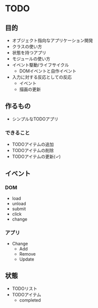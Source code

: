 # TODO

## 目的

- オブジェクト指向なアプリケーション開発
- クラスの使い方
- 状態を持つアプリ
- モジュールの使い方
- イベント駆動/ライフサイクル
    - DOMイベントと自作イベント
- 入力に対する反応としての反応
    - イベント
    - 描画の更新


## 作るもの

- シンプルなTODOアプリ

### できること

- TODOアイテムの追加
- TODOアイテムの削除
- TODOアイテムの更新(✓)

## イベント

### DOM

- load
- unload
- submit
- click
- change

### アプリ

- Change
    - Add
    - Remove
    - Update

## 状態

- TODOリスト
- TODOアイテム
    - completed
  

